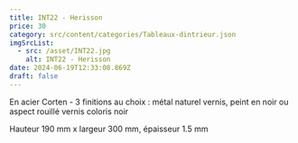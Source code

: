 ```yaml
---
title: INT22 - Herisson
price: 30
category: src/content/categories/Tableaux-dintrieur.json
imgSrcList:
  - src: /asset/INT22.jpg
    alt: INT22 - Herisson
date: 2024-06-19T12:33:08.869Z
draft: false
---
```


En acier Corten - 3 finitions au choix : métal naturel vernis, peint en noir ou aspect rouillé vernis
coloris noir 

Hauteur 190 mm x largeur 300 mm, épaisseur 1.5 mm 
